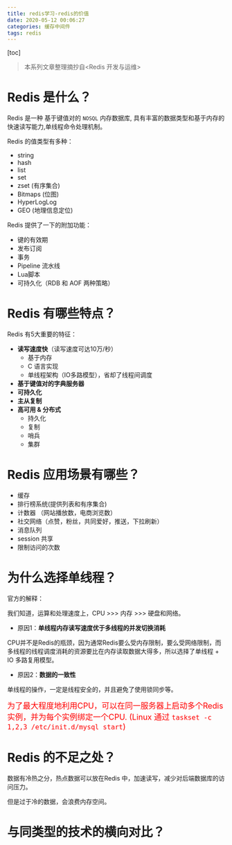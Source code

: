```yaml
---
title: redis学习-redis的价值
date: 2020-05-12 00:06:27
categories: 缓存中间件
tags: redis
---
```


[toc]
> 本系列文章整理摘抄自<Redis 开发与运维>
# Redis 是什么？

Redis 是一种 基于键值对的 `NOSQL` 内存数据库, 具有丰富的数据类型和基于内存的快速读写能力,单线程命令处理机制。

Redis 的值类型有多种：

- string
- hash
- list
- set
- zset (有序集合)
- Bitmaps (位图)
- HyperLogLog
- GEO  (地理信息定位)

Redis 提供了一下的附加功能：

- 键的有效期
- 发布订阅
- 事务
- Pipeline 流水线
- Lua脚本
- 可持久化（RDB 和 AOF 两种策略）


# Redis 有哪些特点？

Redis 有5大重要的特征：

- **读写速度快**（读写速度可达10万/秒）
    - 基于内存
    - C 语言实现
    - 单线程架构（IO多路模型），省却了线程间调度
-  **基于键值对的字典服务器**
-  **可持久化**
-  **主从复制**
- **高可用 & 分布式**
    -  持久化
    -  复制
    -  哨兵
    -  集群

# Redis 应用场景有哪些？ 

- 缓存
- 排行榜系统(提供列表和有序集合)
- 计数器 （网站播放数，电商浏览数）
- 社交网络（点赞，粉丝，共同爱好，推送，下拉刷新）
- 消息队列
- session 共享
- 限制访问的次数

# 为什么选择单线程？

官方的解释：

我们知道，运算和处理速度上，CPU >>> 内存 >>> 硬盘和网络。

- 原因1：**单线程内存读写速度优于多线程的并发切换消耗**

CPU并不是Redis的瓶颈，因为通常Redis要么受内存限制，要么受网络限制，而多线程的线程调度消耗的资源要比在内存读取数据大得多，所以选择了单线程 + IO 多路复用模型。

- 原因2：**数据的一致性**

单线程的操作，一定是线程安全的，并且避免了使用锁同步等。

<font color=red size=4>为了最大程度地利用CPU，可以在同一服务器上启动多个Redis实例，并为每个实例绑定一个CPU.  (Linux 通过 `taskset -c 1,2,3 /etc/init.d/mysql start`)</font>

# Redis 的不足之处？

数据有冷热之分，热点数据可以放在Redis 中，加速读写，减少对后端数据库的访问压力。

但是过于冷的数据，会浪费内存空间。


# 与同类型的技术的横向对比？